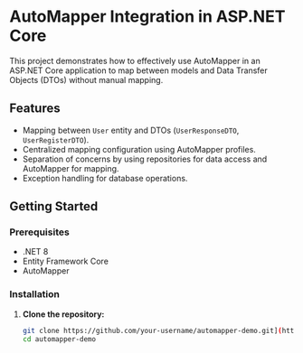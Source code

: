 # AutoMapper Integration in ASP.NET Core

This project demonstrates how to effectively use AutoMapper in an ASP.NET Core application to map between models and Data Transfer Objects (DTOs) without manual mapping.

## Features

- Mapping between `User` entity and DTOs (`UserResponseDTO`, `UserRegisterDTO`).
- Centralized mapping configuration using AutoMapper profiles.
- Separation of concerns by using repositories for data access and AutoMapper for mapping.
- Exception handling for database operations.

## Getting Started

### Prerequisites

- .NET 8
- Entity Framework Core
- AutoMapper

### Installation

1. **Clone the repository:**

   ```bash
   git clone https://github.com/your-username/automapper-demo.git](https://github.com/supul-k/AppWithAutoMapper.git
   cd automapper-demo

